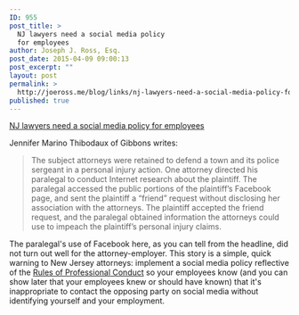 ```yaml
---
ID: 955
post_title: >
  NJ lawyers need a social media policy
  for employees
author: Joseph J. Ross, Esq.
post_date: 2015-04-09 09:00:13
post_excerpt: ""
layout: post
permalink: >
  http://joeross.me/blog/links/nj-lawyers-need-a-social-media-policy-for-employees/
published: true
---
```

[NJ lawyers need a social media policy for employees](http://www.ediscoverylawalert.com/2015/04/articles/legal-decisions-court-rules/new-jersey-attorneys-must-face-ethics-charges-for-facebook-friending/)

Jennifer Marino Thibodaux of Gibbons writes:

> The subject attorneys were retained to defend a town and its police sergeant in a personal injury action. One attorney directed his paralegal to conduct Internet research about the plaintiff. The paralegal accessed the public portions of the plaintiff’s Facebook page, and sent the plaintiff a “friend” request without disclosing her association with the attorneys. The plaintiff accepted the friend request, and the paralegal obtained information the attorneys could use to impeach the plaintiff’s personal injury claims.

The paralegal's use of Facebook here, as you can tell from the headline, did not turn out well for the attorney-employer. This story is a simple, quick warning to New Jersey attorneys: implement a social media policy reflective of the [Rules of Professional Conduct](https://www.judiciary.state.nj.us/rules/apprpc.htm) so your employees know (and you can show later that your employees knew or should have known) that it's inappropriate to contact the opposing party on social media without identifying yourself and your employment. 